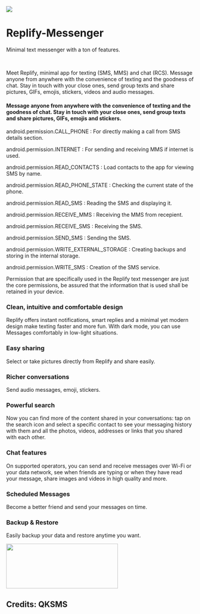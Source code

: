 <img src="https://raw.githubusercontent.com/vidit135g/Replify-Messenger/master/screenshots/long.png"/>

# Replify-Messenger
Minimal text messenger with a ton of features.
<br />
<div class="christmas_promotion_boxes">
<!--     <img src="https://raw.githubusercontent.com/vidit135g/Replify-Messenger/master/screenshots/Google%20Pixel%203%205.5-inch%20Display%20(1080%20x%202160)%20Screenshot%200.png" width="150" height="300"/>
    <img src="https://raw.githubusercontent.com/vidit135g/Replify-Messenger/master/screenshots/Google%20Pixel%203%205.5-inch%20Display%20(1080%20x%202160)%20Screenshot%201.png" width="150" height="300"/>
    <img src="https://raw.githubusercontent.com/vidit135g/Replify-Messenger/master/screenshots/Google%20Pixel%203%205.5-inch%20Display%20(1080%20x%202160)%20Screenshot%202.png" width="150" height="300"/>
    <img src="https://raw.githubusercontent.com/vidit135g/Replify-Messenger/master/screenshots/Google%20Pixel%203%205.5-inch%20Display%20(1080%20x%202160)%20Screenshot%203.png" width="150" height="300"/>
    <img src="https://raw.githubusercontent.com/vidit135g/Replify-Messenger/master/screenshots/Google%20Pixel%203%205.5-inch%20Display%20(1080%20x%202160)%20Screenshot%204.png" width="150" height="300"/>
    <img src="https://raw.githubusercontent.com/vidit135g/Replify-Messenger/master/screenshots/Google%20Pixel%203%205.5-inch%20Display%20(1080%20x%202160)%20Screenshot%205.png" width="150" height="300"/>
    <img src="https://raw.githubusercontent.com/vidit135g/Replify-Messenger/master/screenshots/Google%20Pixel%203%205.5-inch%20Display%20(1080%20x%202160)%20Screenshot%206.png" width="150" height="300"/>
    <img src="https://raw.githubusercontent.com/vidit135g/Replify-Messenger/master/screenshots/Google%20Pixel%203%205.5-inch%20Display%20(1080%20x%202160)%20Screenshot%207.png" width="150" height="300"/> -->
</div>

<br />

Meet Replify, minimal app for texting (SMS, MMS) and chat (RCS). Message anyone from anywhere with the convenience of texting and the goodness of chat. Stay in touch with your close ones, send group texts and share pictures, GIFs, emojis, stickers, videos and audio messages.

#### Message anyone from anywhere with the convenience of texting and the goodness of chat. Stay in touch with your close ones, send group texts and share pictures, GIFs, emojis and stickers.

android.permission.CALL_PHONE : For directly making a call from SMS details section.

android.permission.INTERNET : For sending and receiving MMS if internet is used.

android.permission.READ_CONTACTS : Load contacts to the app for viewing SMS by name.

android.permission.READ_PHONE_STATE : Checking the current state of the phone.

android.permission.READ_SMS : Reading the SMS and displaying it.

android.permission.RECEIVE_MMS : Receiving the MMS from recepient.

android.permission.RECEIVE_SMS : Receiving the SMS.

android.permission.SEND_SMS : Sending the SMS.

android.permission.WRITE_EXTERNAL_STORAGE : Creating backups and storing in the internal storage.

android.permission.WRITE_SMS : Creation of the SMS service.
<br/>

Permission that are specifically used in the Replify text messenger are just the core permissions, be assured that the information that is used shall be retained in your device.

### Clean, intuitive and comfortable design

Replify offers instant notifications, smart replies and a minimal yet modern design make texting faster and more fun. With dark mode, you can use Messages comfortably in low-light situations.

### Easy sharing

Select or take pictures directly from Replify and share easily.

### Richer conversations

Send audio messages, emoji, stickers.

### Powerful search

Now you can find more of the content shared in your conversations: tap on the search icon and select a specific contact to see your messaging history with them and all the photos, videos, addresses or links that you shared with each other.

### Chat features

On supported operators, you can send and receive messages over Wi-Fi or your data network, see when friends are typing or when they have read your message, share images and videos in high quality and more.

### Scheduled Messages

Become a better friend and send your messages on time.

### Backup & Restore

Easily backup your data and restore anytime you want.



<a href="https://play.google.com/store/apps/details?id=com.innovate.replify&hl=en"><img src="https://raw.githubusercontent.com/vidit135g/Notes-Central/master/screenshots/google-play-badge.png" width="300" height="120"/></a>

## Credits: QKSMS
